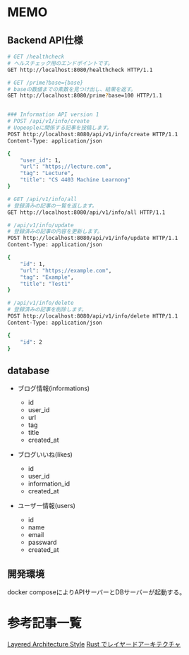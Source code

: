 # MEMO

## Backend API仕様
```bash
# GET /healthcheck
# ヘルスチェック用のエンドポイントです。
GET http://localhost:8080/healthcheck HTTP/1.1

# GET /prime?base={base}
# baseの数値までの素数を見つけ出し、結果を返す。
GET http://localhost:8080/prime?base=100 HTTP/1.1


### Information API version 1 
# POST /api/v1/info/create
# Uopeopleに関係する記事を投稿します。
POST http://localhost:8080/api/v1/info/create HTTP/1.1
Content-Type: application/json

{
    "user_id": 1,
    "url": "https;//lecture.com",
    "tag": "Lecture",
    "title": "CS 4403 Machine Learnong"
}

# GET /api/v1/info/all
# 登録済みの記事の一覧を返します。
GET http://localhost:8080/api/v1/info/all HTTP/1.1

# /api/v1/info/update
# 登録済みの記事の内容を更新します。
POST http://localhost:8080/api/v1/info/update HTTP/1.1
Content-Type: application/json

{
    "id": 1,
    "url": "https;//example.com",
    "tag": "Example",
    "title": "Test1"
}

# /api/v1/info/delete
# 登録済みの記事を削除します。
POST http://localhost:8080/api/v1/info/delete HTTP/1.1
Content-Type: application/json

{
    "id": 2
}
```

## database
- ブログ情報(informations)
    - id
    - user_id
    - url
    - tag
    - title
    - created_at

- ブログいいね(likes)
    - id
    - user_id
    - information_id
    - created_at

- ユーザー情報(users)
    - id
    - name
    - email
    - passward
    - created_at

## 開発環境
docker composeによりAPIサーバーとDBサーバーが起動する。  

# 参考記事一覧
[Layered Architecture Style](https://overcoded.dev/posts/Arch-14)
[Rust でレイヤードアーキテクチャ](https://github.com/foresta/rust-api-architecture-sample/blob/master/src/domains/documents.rs)